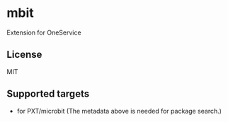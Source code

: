 # mbit

Extension for OneService

## License

MIT

## Supported targets

* for PXT/microbit
(The metadata above is needed for package search.)
